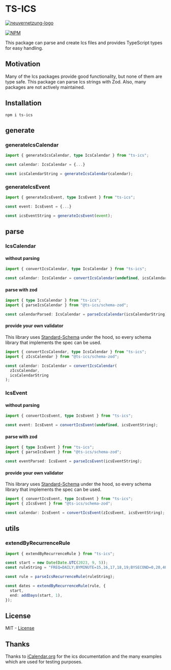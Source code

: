 # TS-ICS

[![neuvernetzung-logo](https://raw.githubusercontent.com/Neuvernetzung/ts-ics/master/public/Header.png)](https://neuvernetzung.de)

[![NPM](https://nodei.co/npm/ts-ics.png)](https://nodei.co/npm/ts-ics/)

This package can parse and create Ics files and provides TypeScript types for easy handling.

## Motivation

Many of the Ics packages provide good functionality, but none of them are type safe. This package can parse Ics strings with Zod. Also, many packages are not actively maintained.

## Installation

`npm i ts-ics`

## generate

### generateIcsCalendar

```ts
import { generateIcsCalendar, type IcsCalendar } from "ts-ics";

const calendar: IcsCalendar = {...}

const icsCalendarString = generateIcsCalendar(calendar);
```

### generateIcsEvent

```ts
import { generateIcsEvent, type IcsEvent } from "ts-ics";

const event: IcsEvent = {...}

const icsEventString = generateIcsEvent(event);
```

## parse

### IcsCalendar

#### without parsing

```ts
import { convertIcsCalendar, type IcsCalendar } from "ts-ics";

const calendar: IcsCalendar = convertIcsCalendar(undefined, icsCalendarString);
```

#### parse with zod

```ts
import { type IcsCalendar } from "ts-ics";
import { parseIcsCalendar } from "@ts-ics/schema-zod";

const calendarParsed: IcsCalendar = parseIcsCalendar(icsCalendarString);
```

#### provide your own validator

This library uses [Standard-Schema](https://github.com/standard-schema/standard-schema) under the hood, so every schema library that implements the spec can be used.

```ts
import { convertIcsCalendar, type IcsCalendar } from "ts-ics";
import { zIcsCalendar } from "@ts-ics/schema-zod";

const calendar: IcsCalendar = convertIcsCalendar(
  zIcsCalendar,
  icsCalendarString
);
```

### IcsEvent

#### without parsing

```ts
import { convertIcsEvent, type IcsEvent } from "ts-ics";

const event: IcsEvent = convertIcsEvent(undefined, icsEventString);
```

#### parse with zod

```ts
import { type IcsEvent } from "ts-ics";
import { parseIcsEvent } from "@ts-ics/schema-zod";

const eventParsed: IcsEvent = parseIcsEvent(icsEventString);
```

#### provide your own validator

This library uses [Standard-Schema](https://github.com/standard-schema/standard-schema) under the hood, so every schema library that implements the spec can be used.

```ts
import { convertIcsEvent, type IcsEvent } from "ts-ics";
import { zIcsEvent } from "@ts-ics/schema-zod";

const calendar: IcsEvent = convertIcsEvent(zIcsEvent, icsEventString);
```

## utils

### extendByRecurrenceRule

```ts
import { extendByRecurrenceRule } from "ts-ics";

const start = new Date(Date.UTC(2023, 9, 5));
const ruleString = "FREQ=DAILY;BYMINUTE=15,16,17,18,19;BYSECOND=0,20,40";

const rule = parseIcsRecurrenceRule(ruleString);

const dates = extendByRecurrenceRule(rule, {
  start,
  end: addDays(start, 1),
});
```

## License

MIT - [License](https://github.com/Neuvernetzung/ts-ics/blob/master/LICENSE)

## Thanks

Thanks to [iCalendar.org](https://icalendar.org/) for the ics documentation and the many examples which are used for testing purposes.

